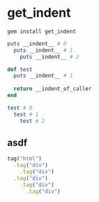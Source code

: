 # get_indent


```
gem install get_indent
```

```rb
puts __indent__ # 0
  puts __indent__ # 1
    puts __indent__ # 2
```
```rb
def test
  puts __indent__ # 1
  
  return __indent_of_caller
end

test # 0
  test # 1
    test # 2
```

asdf
----
```rb
tag("html")
  .tag("div")
    .tag("div")
  .tag("div")
    .tag("div")
      .tag("div")
```
